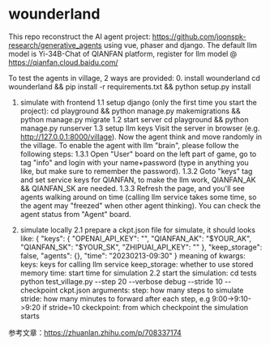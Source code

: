 # wounderland
This repo reconstruct the AI agent project: https://github.com/joonspk-research/generative_agents
using vue, phaser and django. The default llm model is Yi-34B-Chat of QIANFAN platform, register for llm model @ https://qianfan.cloud.baidu.com/

To test the agents in village, 2 ways are provided:
0. install wounderland
    cd wounderland && pip install -r requirements.txt && python setup.py install

1. simulate with frontend
1.1 setup django (only the first time you start the project):
    cd playground && python manage.py makemigrations && python manage.py migrate
1.2 start server
    cd playground && python manage.py runserver
1.3 setup llm keys
    Visit the server in browser (e.g. http://127.0.0.1:8000/village). Now the agent think and move randomly in the village.
    To enable the agent with llm "brain", please follow the following steps:
        1.3.1 Open "User" board on the left part of game, go to tag "info" and login with your name+password (type in anything you like, but make sure to remember the password).
        1.3.2 Goto "keys" tag and set service keys for QIANFAN, to make the llm work, QIANFAN_AK && QIANFAN_SK are needed.
        1.3.3 Refresh the page, and you'll see agents walking around on time (calling llm service takes some time, so the agent may "freezed" when other agent thinking). You can check the agent status from "Agent" board.

2. simulate locally
2.1 prepare a ckpt.json file for simulate, it should looks like:
    {
        "keys": {
            "OPENAI_API_KEY": "",
            "QIANFAN_AK": "$YOUR_AK",
            "QIANFAN_SK": "$YOUR_SK",
            "ZHIPUAI_API_KEY": ""
        },
        "keep_storage": false,
        "agents": {},
        "time": "20230213-09:30"
    }
    meaning of kwargs:
    keys: keys for calling llm service
    keep_storage: whether to use stored memory
    time: start time for simulation
2.2 start the simulation:
    cd tests
    python test_village.py --step 20 --verbose debug --stride 10 --checkpoint ckpt.json
    arguments:
    step: how many steps to simulate
    stride: how many minutes to forward after each step, e.g 9:00->9:10->9:20 if stride=10
    ckeckpoint: from which checkpoint the simulation starts

参考文章：https://zhuanlan.zhihu.com/p/708337174
